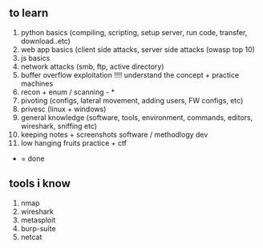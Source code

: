 ## to learn 

1. python basics (compiling, scripting, setup server, run code, transfer, download..etc) 
2. web app basics (client side attacks, server side attacks (owasp top 10) 
3. js basics
4. network attacks (smb, ftp, active directory)
5. buffer overflow exploitation !!!! understand the concept + practice machines
6. recon + enum /  scanning  - *
7. pivoting (configs, lateral movement, adding users, FW configs, etc) 
8. privesc (linux + windows) 
9. general knowledge (software, tools, environment, commands, editors, wireshark, sniffing etc) 
10. keeping notes + screenshots software / methodlogy dev
11. low hanging fruits practice  + ctf



* = done 


## tools i know 

1. nmap 
2. wireshark 
3. metasploit 
4. burp-suite 
5. netcat 
